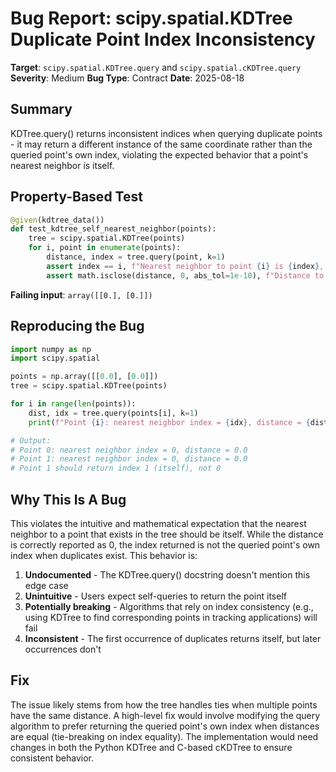 # Bug Report: scipy.spatial.KDTree Duplicate Point Index Inconsistency

**Target**: `scipy.spatial.KDTree.query` and `scipy.spatial.cKDTree.query`
**Severity**: Medium
**Bug Type**: Contract
**Date**: 2025-08-18

## Summary

KDTree.query() returns inconsistent indices when querying duplicate points - it may return a different instance of the same coordinate rather than the queried point's own index, violating the expected behavior that a point's nearest neighbor is itself.

## Property-Based Test

```python
@given(kdtree_data())
def test_kdtree_self_nearest_neighbor(points):
    tree = scipy.spatial.KDTree(points)
    for i, point in enumerate(points):
        distance, index = tree.query(point, k=1)
        assert index == i, f"Nearest neighbor to point {i} is {index}, not itself"
        assert math.isclose(distance, 0, abs_tol=1e-10), f"Distance to itself is {distance}, not 0"
```

**Failing input**: `array([[0.], [0.]])`

## Reproducing the Bug

```python
import numpy as np
import scipy.spatial

points = np.array([[0.0], [0.0]])
tree = scipy.spatial.KDTree(points)

for i in range(len(points)):
    dist, idx = tree.query(points[i], k=1)
    print(f"Point {i}: nearest neighbor index = {idx}, distance = {dist}")

# Output:
# Point 0: nearest neighbor index = 0, distance = 0.0
# Point 1: nearest neighbor index = 0, distance = 0.0
# Point 1 should return index 1 (itself), not 0
```

## Why This Is A Bug

This violates the intuitive and mathematical expectation that the nearest neighbor to a point that exists in the tree should be itself. While the distance is correctly reported as 0, the index returned is not the queried point's own index when duplicates exist. This behavior is:

1. **Undocumented** - The KDTree.query() docstring doesn't mention this edge case
2. **Unintuitive** - Users expect self-queries to return the point itself
3. **Potentially breaking** - Algorithms that rely on index consistency (e.g., using KDTree to find corresponding points in tracking applications) will fail
4. **Inconsistent** - The first occurrence of duplicates returns itself, but later occurrences don't

## Fix

The issue likely stems from how the tree handles ties when multiple points have the same distance. A high-level fix would involve modifying the query algorithm to prefer returning the queried point's own index when distances are equal (tie-breaking on index equality). The implementation would need changes in both the Python KDTree and C-based cKDTree to ensure consistent behavior.